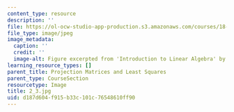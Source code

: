```yaml
---
content_type: resource
description: ''
file: https://ol-ocw-studio-app-production.s3.amazonaws.com/courses/18-06sc-linear-algebra-fall-2011/d187d604f915b33c101c76548610ff90_2_3.jpg
file_type: image/jpeg
image_metadata:
  caption: ''
  credit: ''
  image-alt: Figure excerpted from 'Introduction to Linear Algebra' by G.S. Strang
learning_resource_types: []
parent_title: Projection Matrices and Least Squares
parent_type: CourseSection
resourcetype: Image
title: 2_3.jpg
uid: d187d604-f915-b33c-101c-76548610ff90
---
```


